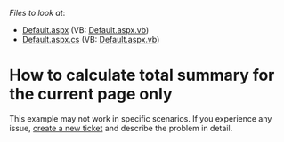 <!-- default file list -->
*Files to look at*:

* [Default.aspx](./CS/E1445/Default.aspx) (VB: [Default.aspx.vb](./VB/E1445/Default.aspx.vb))
* [Default.aspx.cs](./CS/E1445/Default.aspx.cs) (VB: [Default.aspx.vb](./VB/E1445/Default.aspx.vb))
<!-- default file list end -->
# How to calculate total summary for the current page only


<p>This example may not work in specific scenarios. If you experience any issue, <a href="https://www.devexpress.com/Support/Center/Question/Create">create a new ticket</a> and describe the problem in detail.</p>

<br/>


